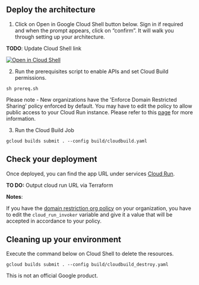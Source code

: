 ## Deploy the architecture

1. Click on Open in Google Cloud Shell button below. Sign in if required and when the prompt appears, click on “confirm”. It will walk you through setting up your architecture.

**TODO**: Update Cloud Shell link

<a href=""/>
    <img alt="Open in Cloud Shell" src="https://gstatic.com/cloudssh/images/open-btn.svg">
</a>

2. Run the prerequisites script to enable APIs and set Cloud Build permissions.
```
sh prereq.sh
```

Please note - New organizations have the 'Enforce Domain Restricted Sharing' policy enforced by default. You may have to edit the policy to allow public access to your Cloud Run instance. Please refer to this [page](https://cloud.google.com/resource-manager/docs/organization-policy/restricting-domains#setting_the_organization_policy) for more information.

3. Run the Cloud Build Job
```
gcloud builds submit . --config build/cloudbuild.yaml
```

## Check your deployment
Once deployed, you can find the app URL under services [Cloud Run]([url](https://console.cloud.google.com/run)).

**TO DO:** Output cloud run URL via Terraform

**Notes**:

If you have the [domain restriction org policy](https://cloud.google.com/resource-manager/docs/organization-policy/restricting-domains) on your organization, you have to edit the `cloud_run_invoker` variable and give it a value that will be accepted in accordance to your policy.

## Cleaning up your environment
Execute the command below on Cloud Shell to delete the resources.
```
gcloud builds submit . --config build/cloudbuild_destroy.yaml
```

This is not an official Google product.
